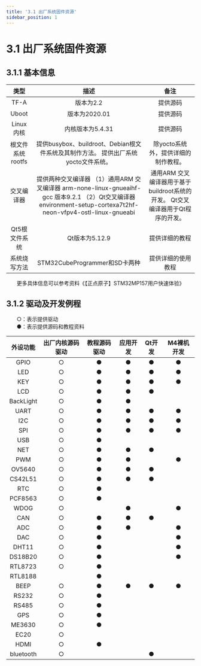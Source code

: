 ```yaml
---
title: '3.1 出厂系统固件资源'
sidebar_position: 1
---
```


# 3.1 出厂系统固件资源

## 3.1.1 基本信息

| **类型**         | **描述**                                                     | **备注**                                                     |
| :--------------: | :----------------------------------------------------------: | :----------------------------------------------------------: |
| TF-A             | 版本为2.2                                                    | 提供源码                                                     |
| Uboot            | 版本为2020.01                                                | 提供源码                                                     |
| Linux内核        | 内核版本为5.4.31                                             | 提供源码                                                     |
| 根文件系统rootfs | 提供busybox、buildroot、Debian根文件系统及其制作方法。  提供出厂系统yocto文件系统。 | 除yocto系统外，提供详细的制作教程。                          |
| 交叉编译器       | 提供两种交叉编译器  （1）通用ARM 交叉编译器  arm-none-linux-gnueaihf-gcc 版本9.2.1  （2）Qt交叉编译器  environment-setup-cortexa7t2hf-neon-vfpv4-ostl-linux-gnueabi | 通用ARM 交叉编译器用于基于buildroot系统的开发。  Qt交叉编译器用于Qt程序的开发。 |
| Qt5根文件系统    | Qt版本为5.12.9                                               | 提供详细的教程                                               |
| 系统烧写方法     | STM32CubeProgrammer和SD卡两种                                | 提供详细的使用教程                                           |

&emsp;&emsp;更多具体信息可以参考资料《【正点原子】STM32MP157用户快速体验》

## 3.1.2 驱动及开发例程

&emsp;&emsp;○：表示提供驱动<br />
&emsp;&emsp;●：表示提供源码和教程资料

| **外设功能** | **出厂内核源码驱动** | **教程源码驱动** | **应用开发** | **Qt开发** | **M4裸机开发** |
| :----------: | :------------------: | :--------------: | :----------: | :------------: | :----------------: |
| GPIO         | ○                    | ●                | ●            | ●              | ●                  |
| LED          | ○                    | ●                | ●            | ●              | ●                  |
| KEY          | ○                    | ●                | ●            | ●              | ●                  |
| LCD          | ○                    | ●                | ●            | ●              |                    |
| BackLight    | ○                    | ●                | ●            |                |                    |
| UART         | ○                    | ●                | ●            | ●              | ●                  |
| I2C          | ○                    | ●                | ●            | ●              | ●                  |
| SPI          | ○                    | ●                | ●            | ●              | ●                  |
| USB          | ○                    | ●                |              |                |                    |
| NET          | ○                    | ●                | ●            | ●              |                    |
| PWM          | ○                    | ●                | ●            |                | ●                  |
| OV5640       | ○                    | ●                | ●            | ●              |                    |
| CS42L51      | ○                    | ●                | ●            | ●              |                    |
| RTC          | ○                    | ●                |              |                |                    |
| PCF8563      | ○                    | ●                |              |                |                    |
| WDOG         | ○                    |                  | ●            |                | ●                  |
| CAN          | ○                    | ●                | ●            | ●              |                    |
| ADC          | ○                    | ●                | ●            |                | ●                  |
| DAC          | ○                    | ●                |              |                | ●                  |
| DHT11        | ○                    | ●                |              |                | ●                  |
| DS18B20      | ○                    | ●                |              |                | ●                  |
| RTL8723      | ○                    | ●                |              |                |                    |
| RTL8188      |                      | ●                |              |                |                    |
| BEEP         | ○                    | ●                | ●            | ●              | ●                  |
| RS232        | ○                    | ●                |              |                |                    |
| RS485        | ○                    | ●                |              |                |                    |
| GPS          | ○                    | ●                |              |                |                    |
| ME3630       | ○                    | ●                |              |                |                    |
| EC20         | ○                    |                  |              |                |                    |
| HDMI         | ○                    | ●                |              |                |                    |
| bluetooth    | ○                    |                  |              | ●              |                    |




